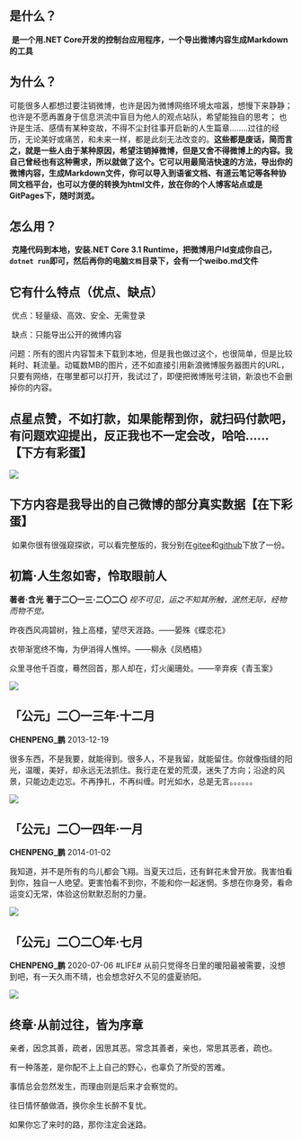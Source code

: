 ## 是什么？

​	**是一个用.NET Core开发的控制台应用程序，一个导出微博内容生成Markdown的工具**



## 为什么？

​	可能很多人都想过要注销微博，也许是因为微博网络环境太喧嚣，想慢下来静静；也许是不愿再置身于信息洪流中盲目为他人的观点站队，希望能独自的思考； 也许是生活、感情有某种变故，不得不尘封往事开启新的人生篇章........过往的经历，无论美好或痛苦，和未来一样，都是此刻无法改变的。**这些都是废话，简而言之，就是一些人由于某种原因，希望注销掉微博，但是又舍不得微博上的内容。我自己曾经也有这种需求，所以就做了这个。它可以用最简洁快速的方法，导出你的微博内容，生成Markdown文件，你可以导入到语雀文档、有道云笔记等各种协同文档平台，也可以方便的转换为html文件，放在你的个人博客站点或是GitPages下，随时浏览。**



## 怎么用？

​	**克隆代码到本地，安装.NET Core 3.1 Runtime，把微博用户Id变成你自己，`dotnet run`即可，然后再你的电脑`文档`目录下，会有一个weibo.md文件**



## 它有什么特点（优点、缺点）

​	优点：轻量级、高效、安全、无需登录

​	缺点：只能导出公开的微博内容

​	问题：所有的图片内容暂未下载到本地，但是我也做过这个，也很简单，但是比较耗时、耗流量。动辄数MB的图片，还不如直接引用新浪微博服务器图片的URL，只要有网络，在哪里都可以打开，我试过了，即便把微博账号注销，新浪也不会删掉你的内容。



## 点星点赞，不如打款，如果能帮到你，就扫码付款吧，有问题欢迎提出，反正我也不一定会改，哈哈......【下方有彩蛋】



![](https://uchiha-peng.gitee.io/img/alipay.jpg)



## 下方内容是我导出的自己微博的部分真实数据【在下彩蛋】

​	如果你很有很强窥探欲，可以看完整版的，我分别在[gitee](https://uchiha-peng.gitee.io/)和[github](https://uchiha-peng.github.io/)下放了一份。



## 初篇·人生忽如寄，怜取眼前人

**著者·含光**  	**著于二〇一三·二〇二〇**  	*视不可见，运之不知其所触，泯然无际，经物而物不觉。*



昨夜西风凋碧树，独上高楼，望尽天涯路。——晏殊《蝶恋花》

衣带渐宽终不悔，为伊消得人憔悴。——柳永《凤栖梧》

众里寻他千百度，蓦然回首，那人却在，灯火阑珊处。——辛弃疾《青玉案》



![](https://uchiha-peng.gitee.io/img/0.jpg)













## 「公元」二〇一三年·十二月
**CHENPENG_鹏**   2013-12-19

很多东西，不是我要，就能得到。很多人，不是我留，就能留住。你就像指缝的阳光，温暖，美好，却永远无法抓住。我行走在爱的荒漠，迷失了方向；沿途的风景，只能边走边忘。不再挣扎，不再纠缠。时光如水，总是无言。。。。。。 


![](https://uchiha-peng.gitee.io/img/1.jpg)













## 「公元」二〇一四年·一月
**CHENPENG_鹏**   2014-01-02

我知道，并不是所有的鸟儿都会飞翔。当夏天过后，还有鲜花未曾开放。我害怕看到你，独自一人绝望。更害怕看不到你，不能和你一起迷惘。多想在你身旁，看命运变幻无常，体验这份默默忍耐的力量。 ​​​


![](https://uchiha-peng.gitee.io/img/3.jpg)











## 「公元」二〇二〇年·七月
**CHENPENG_鹏**   2020-07-06
#LIFE# 从前只觉得冬日里的暖阳最被需要，没想到吧，有一天久雨不晴，也会想念好久不见的盛夏骄阳。 ​​​


![](https://uchiha-peng.gitee.io/img/2782.jpg)





## 终章·从前过往，皆为序章
亲者，因念其善，疏者，因思其恶。常念其善者，亲也，常思其恶者，疏也。

有一种落差，是你配不上上自己的野心，也辜负了所受的苦难。

事情总会忽然发生，而理由则是后来才会察觉的。

往日情怀酿做酒，换你余生长醉不复忧。

如果你忘了来时的路，那你注定会迷路。